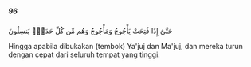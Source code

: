 ##### 96

<span class="ayah">حَتَّىٰٓ إِذَا فُتِحَتْ يَأْجُوجُ وَمَأْجُوجُ وَهُم مِّن كُلِّ حَدَبٍۢ يَنسِلُونَ</span>

<span class="ayah_translation">Hingga apabila dibukakan (tembok) Ya'juj dan Ma'juj, dan mereka turun dengan cepat dari seluruh tempat yang tinggi.</span>
